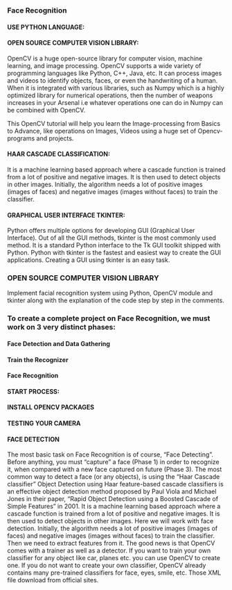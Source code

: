 ### Face Recognition
#### USE PYTHON LANGUAGE: 
#### OPEN SOURCE COMPUTER VISION LIBRARY:
OpenCV is a huge open-source library for computer vision, machine learning, and image processing. OpenCV supports a wide variety of programming languages like Python, C++, Java, etc. It can process images and videos to identify objects, faces, or even the handwriting of a human. When it is integrated with various libraries, such as Numpy which is a highly optimized library for numerical operations, then the number of weapons increases in your Arsenal i.e whatever operations one can do in Numpy can be combined with OpenCV.

This OpenCV tutorial will help you learn the Image-processing from Basics to Advance, like operations on Images, Videos using a huge set of Opencv-programs and projects.

#### HAAR CASCADE CLASSIFICATION:
It is a machine learning based approach where a cascade function is trained from a lot of positive and negative images. It is then used to detect objects in other images. Initially, the algorithm needs a lot of positive images (images of faces) and negative images (images without faces) to train the classifier.

#### GRAPHICAL USER INTERFACE TKINTER:
Python offers multiple options for developing GUI (Graphical User Interface). Out of all the GUI methods, tkinter is the most commonly used method. It is a standard Python interface to the Tk GUI toolkit shipped with Python. Python with tkinter is the fastest and easiest way to create the GUI applications. Creating a GUI using tkinter is an easy task.

### OPEN SOURCE COMPUTER VISION LIBRARY 

Implement facial recognition system using Python, OpenCV module and tkinter along with the explanation of the code step by step in the comments.

### To create a complete project on Face Recognition, we must work on 3 very distinct phases:

#### Face Detection and Data Gathering

#### Train the Recognizer

#### Face Recognition

#### START PROCESS:
#### INSTALL OPENCV PACKAGES
#### TESTING YOUR CAMERA
#### FACE DETECTION
The most basic task on Face Recognition is of course, “Face Detecting”. Before anything, you must “capture” a face (Phase 1) in order to recognize it, when compared with a new face captured on future (Phase 3).
The most common way to detect a face (or any objects), is using the “Haar Cascade classifier”
Object Detection using Haar feature-based cascade classifiers is an effective object detection method proposed by Paul Viola and Michael Jones in their paper, “Rapid Object Detection using a Boosted Cascade of Simple Features” in 2001. It is a machine learning based approach where a cascade function is trained from a lot of positive and negative images. It is then used to detect objects in other images.
Here we will work with face detection. Initially, the algorithm needs a lot of positive images (images of faces) and negative images (images without faces) to train the classifier. Then we need to extract features from it. The good news is that OpenCV comes with a trainer as well as a detector. If you want to train your own classifier for any object like car, planes etc. you can use OpenCV to create one.
If you do not want to create your own classifier, OpenCV already contains many pre-trained classifiers for face, eyes, smile, etc. Those XML file download from official sites.

